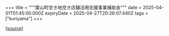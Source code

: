 +++
title = """栗山町空き地空き店舗活用支援事業補助金"""
date = 2025-04-01T01:45:00.000Z
expiryDate = 2025-04-27T20:26:07.440Z
tags = ["kuriyama"]
+++


[[source]](https://www.town.kuriyama.hokkaido.jp/soshiki/53/108.html)

